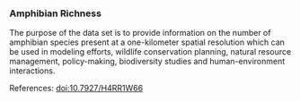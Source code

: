 ### Amphibian Richness
The purpose of the data set is to provide information on the number of amphibian species present at a one-kilometer spatial resolution which can be used in modeling efforts, wildlife conservation planning, natural resource management, policy-making, biodiversity studies and human-environment interactions.

References: [doi:10.7927/H4RR1W66](https://doi.org/10.7927/H4RR1W66)